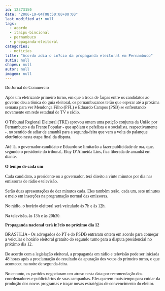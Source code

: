 ```yaml
---
id: 12373150
date: "2006-10-04T08:50:00+00:00"
last_modified_at: null
tags:
  - acordo
  - itaipu-bincional
  - pernambuco
  - propaganda-eleitoral
categories:
  - noticias
title: "Acordo adia o in?cio da propaganda eleitoral em Pernambuco"
sutia: null
chapeu: null
autor: null
imagem: null
---
```

<p><P><FONT face=Verdana>Do Jornal do Commercio<BR></FONT><FONT face=Verdana><BR>Após um eletrizante primeiro turno, em que a troca de farpas entre os candidatos ao governo deu a tônica do guia eleitoral, os pernambucanos terão que esperar até a próxima semana para ver Mendonça Filho (PFL) e Eduardo Campos (PSB) se enfrentando novamente em rede estadual de TV e rádio. <BR><BR>O Tribunal Regional Eleitoral (TRE) aprovou ontem uma petição conjunta da União por Pernambuco e da Frente Popular - que apóiam o pefelista e o socialista, respectivamente -, no sentido de adiar de amanhã para a segunda-feira que vem a volta do palanque eletrônico nesta etapa final da disputa. <BR><BR>Até lá, o governador-candidato e Eduardo se limitarão a fazer publicidade de rua, que, segundo o presidente do tribunal, Eloy D’Almeida Lins, fica liberada de amanhã em diante.<BR><BR><STRONG>O tempo de cada um<BR></STRONG><BR>Cada candidato, a presidente ou a governador, terá direito a vinte minutos por dia nas emissoras de rádio e televisão.<BR><BR>Serão duas apresentações de dez minutos cada. Eles também terão, cada um, sete minutos e meio em inserções na programação normal das emissoras. <BR><BR>No rádio, o horário eleitoral será veiculado às 7h e às 12h. <BR><BR>Na televisão, às 13h e às 20h30. </FONT></P></p>
<p><P><FONT face=Verdana><STRONG>Propaganda nacional terá in?cio no próximo dia 12</STRONG></FONT></P></p>
<p><P><FONT face=Verdana>BRAS??LIA - Os advogados do PT e do PSDB entraram ontem em acordo para começar a veicular o horário eleitoral gratuito do segundo turno para a disputa presidencial no próximo dia 12.<BR><BR>De acordo com a legislação eleitoral, a propaganda em rádio e televisão pode ser iniciada 48 horas após a proclamação do resultado da apuração dos votos do primeiro turno, o que aconteceu na noite de segunda-feira. <BR><BR>No entanto, os partidos negociaram um atraso nesta data por recomendação dos coordenadores e publicitários de suas campanhas. Eles querem mais tempo para cuidar da produção dos novos programas e traçar novas estratégias de convencimento do eleitor.</FONT></P> </p>
